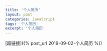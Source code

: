 ```yaml
---
title: '个人简历'
layout: post
categories: JavaScript
tags: '个人简历'
excerpt: '个人简历'
---
```



[超链接]({% post_url 2019-09-02-个人简历 %})
